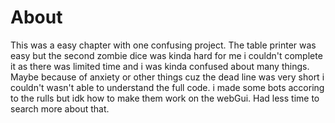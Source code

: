# About 

This was a easy chapter with one confusing project. The table printer was easy but the second zombie dice was kinda hard for me i couldn't complete it as there was limited time and i was kinda confused about many things. Maybe because of anxiety or other things cuz the dead line was very short i couldn't wasn't able to understand the full code. i made some bots accoring to the rulls but idk how to make them work on the webGui. Had less time to search more about that. 